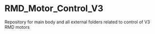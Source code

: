 # RMD_Motor_Control_V3
Repository for main body and all external folders related to control of V3 RMD motors 
